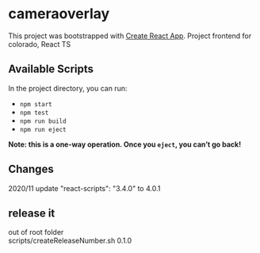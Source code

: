 # cameraoverlay

This project was bootstrapped with [Create React App](https://github.com/facebook/create-react-app).
Project frontend for colorado, React TS

## Available Scripts

In the project directory, you can run:

* `npm start`
* `npm test`
* `npm run build`
* `npm run eject`

**Note: this is a one-way operation. Once you `eject`, you can’t go back!**

## Changes

2020/11 update  "react-scripts": "3.4.0" to 4.0.1

## release it

out of root folder  
scripts/createReleaseNumber.sh 0.1.0